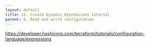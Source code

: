 ```yaml
---
layout: default
title: 12. Create Dynamic Expressions tutorial
parent: 6. Read and write configuration
---
```


https://developer.hashicorp.com/terraform/tutorials/configuration-language/expressions